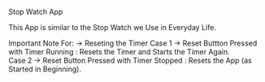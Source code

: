 Stop Watch App

This App is similar to the Stop Watch we Use in Everyday Life.

Important Note For:
-> Reseting the Timer
    Case 1 -> Reset Buttton Pressed with Timer Running :
        Resets the Timer and Starts the Timer Again.       
    Case 2 -> Reset Button Pressed with Timer Stopped :
        Resets the App (as Started in Beginning).